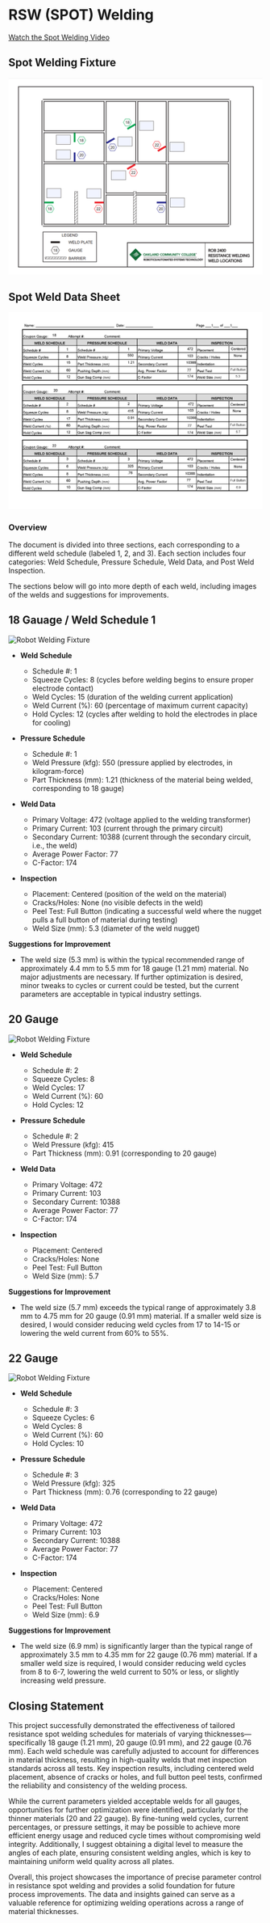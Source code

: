 # RSW (SPOT) Welding

[Watch the Spot Welding Video](https://youtu.be/VY8niPknhPM)

## Spot Welding Fixture

![Robot Welding Fixture](images/Spot%20Welding%20Fixture.png)

## Spot Weld Data Sheet

![Robot Welding Fixture](images/Spot_Weld_Data_Sheet.png)

### Overview
The document is divided into three sections, each corresponding to a different weld schedule (labeled 1, 2, and 3). Each section includes four categories: Weld Schedule, Pressure Schedule, Weld Data, and Post Weld Inspection.

The sections below will go into more depth of each weld, including images of the welds and suggestions for improvements.

## 18 Gauage / Weld Schedule 1

![Robot Welding Fixture](images/20250313_194601.jpg)

- **Weld Schedule**
  - Schedule #: 1
  - Squeeze Cycles: 8 (cycles before welding begins to ensure proper electrode contact)
  - Weld Cycles: 15 (duration of the welding current application)
  - Weld Current (%): 60 (percentage of maximum current capacity)
  - Hold Cycles: 12 (cycles after welding to hold the electrodes in place for cooling)

- **Pressure Schedule**
  - Schedule #: 1
  - Weld Pressure (kfg): 550 (pressure applied by electrodes, in kilogram-force)
  - Part Thickness (mm): 1.21 (thickness of the material being welded, corresponding to 18 gauge)


- **Weld Data**
  - Primary Voltage: 472 (voltage applied to the welding transformer)
  - Primary Current: 103 (current through the primary circuit)
  - Secondary Current: 10388 (current through the secondary circuit, i.e., the weld)
  - Average Power Factor: 77
  - C-Factor: 174

- **Inspection**
  - Placement: Centered (position of the weld on the material)
  - Cracks/Holes: None (no visible defects in the weld)
  - Peel Test: Full Button (indicating a successful weld where the nugget pulls a full button of material during testing)
  - Weld Size (mm): 5.3 (diameter of the weld nugget)

**Suggestions for Improvement**  
- The weld size (5.3 mm) is within the typical recommended range of approximately 4.4 mm to 5.5 mm for 18 gauge (1.21 mm) material. No major adjustments are necessary. If further optimization is desired, minor tweaks to cycles or current could be tested, but the current parameters are acceptable in typical industry settings.

## 20 Gauge

![Robot Welding Fixture](images/20250313_194555.jpg)

- **Weld Schedule**
  - Schedule #: 2
  - Squeeze Cycles: 8
  - Weld Cycles: 17
  - Weld Current (%): 60
  - Hold Cycles: 12

- **Pressure Schedule**
  - Schedule #: 2
  - Weld Pressure (kfg): 415
  - Part Thickness (mm): 0.91 (corresponding to 20 gauge)

- **Weld Data**
  - Primary Voltage: 472
  - Primary Current: 103
  - Secondary Current: 10388
  - Average Power Factor: 77
  - C-Factor: 174

- **Inspection**
  - Placement: Centered
  - Cracks/Holes: None
  - Peel Test: Full Button
  - Weld Size (mm): 5.7

**Suggestions for Improvement**  
- The weld size (5.7 mm) exceeds the typical range of approximately 3.8 mm to 4.75 mm for 20 gauge (0.91 mm) material. If a smaller weld size is desired, I would consider reducing weld cycles from 17 to 14-15 or lowering the weld current from 60% to 55%.

## 22 Gauge

![Robot Welding Fixture](images/20250313_194550.jpg)

- **Weld Schedule**
  - Schedule #: 3
  - Squeeze Cycles: 6
  - Weld Cycles: 8
  - Weld Current (%): 60
  - Hold Cycles: 10

- **Pressure Schedule**
  - Schedule #: 3
  - Weld Pressure (kfg): 325
  - Part Thickness (mm): 0.76 (corresponding to 22 gauge)

- **Weld Data**
  - Primary Voltage: 472
  - Primary Current: 103
  - Secondary Current: 10388
  - Average Power Factor: 77
  - C-Factor: 174

- **Inspection**
  - Placement: Centered
  - Cracks/Holes: None
  - Peel Test: Full Button
  - Weld Size (mm): 6.9

**Suggestions for Improvement**  
- The weld size (6.9 mm) is significantly larger than the typical range of approximately 3.5 mm to 4.35 mm for 22 gauge (0.76 mm) material. If a smaller weld size is required, I would consider reducing weld cycles from 8 to 6-7, lowering the weld current to 50% or less, or slightly increasing weld pressure.

## Closing Statement
This project successfully demonstrated the effectiveness of tailored resistance spot welding schedules for materials of varying thicknesses—specifically 18 gauge (1.21 mm), 20 gauge (0.91 mm), and 22 gauge (0.76 mm). Each weld schedule was carefully adjusted to account for differences in material thickness, resulting in high-quality welds that met inspection standards across all tests. Key inspection results, including centered weld placement, absence of cracks or holes, and full button peel tests, confirmed the reliability and consistency of the welding process.

While the current parameters yielded acceptable welds for all gauges, opportunities for further optimization were identified, particularly for the thinner materials (20 and 22 gauge). By fine-tuning weld cycles, current percentages, or pressure settings, it may be possible to achieve more efficient energy usage and reduced cycle times without compromising weld integrity. Additionally, I suggest obtaining a digital level to measure the angles of each plate, ensuring consistent welding angles, which is key to maintaining uniform weld quality across all plates.

Overall, this project showcases the importance of precise parameter control in resistance spot welding and provides a solid foundation for future process improvements. The data and insights gained can serve as a valuable reference for optimizing welding operations across a range of material thicknesses.
